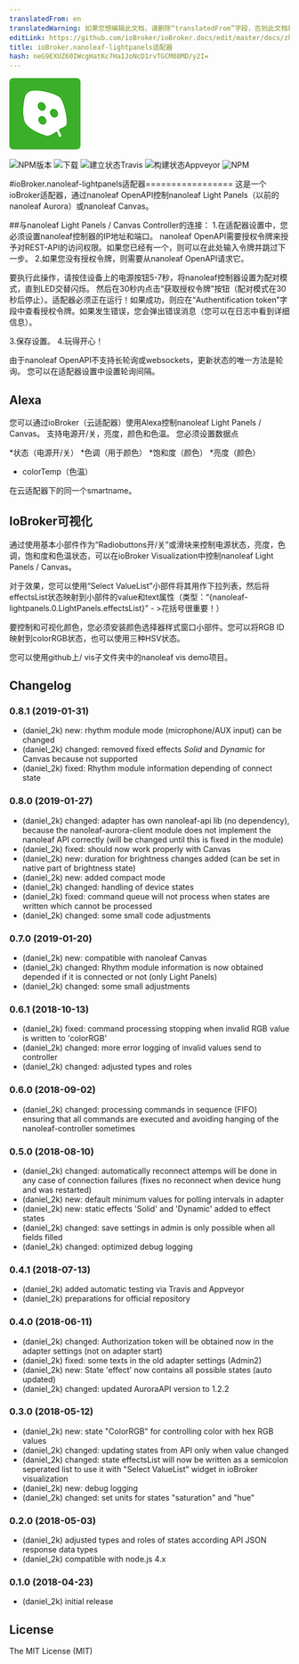 ```yaml
---
translatedFrom: en
translatedWarning: 如果您想编辑此文档，请删除“translatedFrom”字段，否则此文档将再次自动翻译
editLink: https://github.com/ioBroker/ioBroker.docs/edit/master/docs/zh-cn/adapterref/iobroker.nanoleaf-lightpanels/README.md
title: ioBroker.nanoleaf-lightpanels适配器
hash: neG9EXUZ60IWcgHatKc7HaIJoNcD1rvTGCM08MD/y2I=
---
```

![商标](../../../en/adapterref/iobroker.nanoleaf-lightpanels/admin/nanoleaf-lightpanels.png)

![NPM版本](https://img.shields.io/npm/v/iobroker.nanoleaf-lightpanels.svg)
![下载](https://img.shields.io/npm/dm/iobroker.nanoleaf-lightpanels.svg)
![建立状态Travis](https://travis-ci.org/daniel-2k/ioBroker.nanoleaf-lightpanels.svg?branch=master)
![构建状态Appveyor](https://ci.appveyor.com/api/projects/status/29fjgn8ww5w96etq/branch/master?svg=true)
![NPM](https://nodei.co/npm/iobroker.nanoleaf-lightpanels.png?downloads=true)

#ioBroker.nanoleaf-lightpanels适配器=================
这是一个ioBroker适配器，通过nanoleaf OpenAPI控制nanoleaf Light Panels（以前的nanoleaf Aurora）或nanoleaf Canvas。

##与nanoleaf Light Panels / Canvas Controller的连接：
1.在适配器设置中，您必须设置nanoleaf控制器的IP地址和端口。 nanoleaf OpenAPI需要授权令牌来授予对REST-API的访问权限。如果您已经有一个，则可以在此处输入令牌并跳过下一步。
2.如果您没有授权令牌，则需要从nanoleaf OpenAPI请求它。

要执行此操作，请按住设备上的电源按钮5-7秒，将nanoleaf控制器设置为配对模式，直到LED交替闪烁。
然后在30秒内点击“获取授权令牌”按钮（配对模式在30秒后停止）。适配器必须正在运行！如果成功，则应在“Authentification token”字段中查看授权令牌。如果发生错误，您会弹出错误消息（您可以在日志中看到详细信息）。

3.保存设置。
4.玩得开心！

由于nanoleaf OpenAPI不支持长轮询或websockets，更新状态的唯一方法是轮询。
您可以在适配器设置中设置轮询间隔。

## Alexa
您可以通过ioBroker（云适配器）使用Alexa控制nanoleaf Light Panels / Canvas。
支持电源开/关，亮度，颜色和色温。
您必须设置数据点

*状态（电源开/关）
*色调（用于颜色）
*饱和度（颜色）
*亮度（颜色）
* colorTemp（色温）

在云适配器下的同一个smartname。

## IoBroker可视化
通过使用基本小部件作为“Radiobuttons开/关”或滑块来控制电源状态，亮度，色调，饱和度和色温状态，可以在ioBroker Visualization中控制nanoleaf Light Panels / Canvas。

对于效果，您可以使用“Select ValueList”小部件将其用作下拉列表，然后将effectsList状态映射到小部件的value和text属性（类型：“{nanoleaf-lightpanels.0.LightPanels.effectsList}” - >花括号很重要！）

要控制和可视化颜色，您必须安装颜色选择器样式窗口小部件。您可以将RGB ID映射到colorRGB状态，也可以使用三种HSV状态。

您可以使用github上/ vis子文件夹中的nanoleaf vis demo项目。

## Changelog

### 0.8.1 (2019-01-31)
* (daniel_2k) new: rhythm module mode (microphone/AUX input) can be changed
* (daniel_2k) changed: removed fixed effects *Solid* and *Dynamic* for Canvas because not supported
* (daniel_2k) fixed: Rhythm module information depending of connect state

### 0.8.0 (2019-01-27)
* (daniel_2k) changed: adapter has own nanoleaf-api lib (no dependency), because the nanoleaf-aurora-client module does not implement the nanoleaf API correctly (will be changed until this is fixed in the module)
* (daniel_2k) fixed: should now work properly with Canvas
* (daniel_2k) new: duration for brightness changes added (can be set in native part of brightness state)
* (daniel_2k) new: added compact mode
* (daniel_2k) changed: handling of device states
* (daniel_2k) fixed: command queue will not process when states are written which cannot be processed
* (daniel_2k) changed: some small code adjustments

### 0.7.0 (2019-01-20)
* (daniel_2k) new: compatible with nanoleaf Canvas
* (daniel_2k) changed: Rhythm module information is now obtained depended if it is connected or not (only Light Panels)
* (daniel_2k) changed: some small adjustments

### 0.6.1 (2018-10-13)
* (daniel_2k) fixed: command processing stopping when invalid RGB value is written to 'colorRGB'
* (daniel_2k) changed: more error logging of invalid values send to controller
* (daniel_2k) changed: adjusted types and roles

### 0.6.0 (2018-09-02)
* (daniel_2k) changed: processing commands in sequence (FIFO) ensuring that all commands are executed and avoiding hanging of the nanoleaf-controller sometimes

### 0.5.0 (2018-08-10)
* (daniel_2k) changed: automatically reconnect attemps will be done in any case of connection failures (fixes no reconnect when device hung and was restarted)
* (daniel_2k) new: default minimum values for polling intervals in adapter
* (daniel_2k) new: static effects 'Solid' and 'Dynamic' added to effect states
* (daniel_2k) changed: save settings in admin is only possible when all fields filled
* (daniel_2k) changed: optimized debug logging

### 0.4.1 (2018-07-13)
* (daniel_2k) added automatic testing via Travis and Appveyor
* (daniel_2k) preparations for official repository

### 0.4.0 (2018-06-11)
* (daniel_2k) changed: Authorization token will be obtained now in the adapter settings (not on adapter start)
* (daniel_2k) fixed: some texts in the old adapter settings (Admin2)
* (daniel_2k) new: State 'effect' now contains all possible states (auto updated)
* (daniel_2k) changed: updated AuroraAPI version to 1.2.2

### 0.3.0 (2018-05-12)
* (daniel_2k) new: state "ColorRGB" for controlling color with hex RGB values
* (daniel_2k) changed: updating states from API only when value changed
* (daniel_2k) changed: state effectsList will now be written as a semicolon seperated list to use it with "Select ValueList" widget in ioBroker visualization
* (daniel_2k) new: debug logging
* (daniel_2k) changed: set units for states "saturation" and "hue"

### 0.2.0 (2018-05-03)
* (daniel_2k) adjusted types and roles of states according API JSON response data types
* (daniel_2k) compatible with node.js 4.x

### 0.1.0 (2018-04-23)
* (daniel_2k) initial release

## License
The MIT License (MIT)